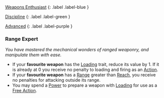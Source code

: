 
[Weapons Enthusiast](Game/Character-Development#Weapons%20Enthusiast)
{: .label .label-blue }

[Discipline](Game/Character-Development#Discipline)
{: .label .label-green }

[Advanced](Game/Character-Development#Advanced)
{: .label .label-purple }
### Range Expert
*You have mastered the mechanical wonders of ranged weaponry, and manipulate them with ease.*
* If your **favourite weapon** has the [Loading](Game/Core/Blocks/Loading) trait, reduce its value by 1. If it is already at 0 you receive no penalty to loading and firing as an [Action](Game/Core/Terminology#Action).
* If your **favourite weapon** has a [Range](Game/Core/Weapons#Range) greater than [Reach](Game/Core/Movement#Reach), you receive no penalties for attacking outside its range.
* You may spend a [Power](Game/Core/Blocks/Power) to prepare a weapon with [Loading](Game/Core/Blocks/Loading) for use as a [Free Action](Game/Core/Terminology#Free%20Action).